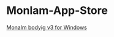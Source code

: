 # Monlam-App-Store
[Monalm bodyig v3 for Windows](https://github.com/MonlamTech/Monlam-App-Store/releases/download/v3/monlam-bodyig3.zip)
